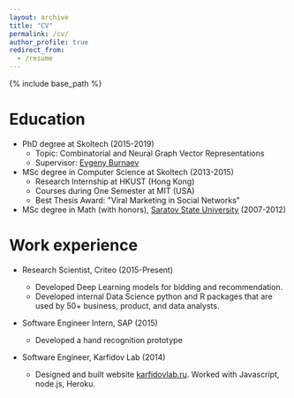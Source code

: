 ```yaml
---
layout: archive
title: "CV"
permalink: /cv/
author_profile: true
redirect_from:
  - /resume
---
```


{% include base_path %}

Education
======
* PhD degree at Skoltech (2015-2019)
    * Topic: Combinatorial and Neural Graph Vector Representations
    * Supervisor: [Evgeny Burnaev](https://faculty.skoltech.ru/people/evgenyburnaev)
* MSc degree in Computer Science at Skoltech (2013-2015)
    * Research Internship at HKUST (Hong Kong)
    * Courses during One Semester at MIT (USA)
    * Best Thesis Award: "Viral Marketing in Social Networks"
* MSc degree in Math (with honors), [Saratov State University](https://www.sgu.ru/en) (2007-2012)

Work experience
======
* Research Scientist, Criteo (2015-Present)
  * Developed Deep Learning models for bidding and recommendation. 
  * Developed internal Data Science python and R packages that are used by 50+ business, product, and data analysts.

* Software Engineer Intern, SAP (2015)
    * Developed a hand recognition prototype
    
* Software Engineer, Karfidov Lab (2014)
    * Designed and built website [karfidovlab.ru](karfidovlab.ru). Worked with Javascript, node.js, Heroku.


